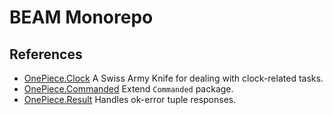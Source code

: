 # BEAM Monorepo

## References

- [OnePiece.Clock](./apps/one_piece_clock/README.md) A Swiss Army Knife for dealing with clock-related tasks.
- [OnePiece.Commanded](./apps/one_piece_commanded/README.md) Extend `Commanded` package.
- [OnePiece.Result](./apps/one_piece_result/README.md) Handles ok-error tuple responses.
